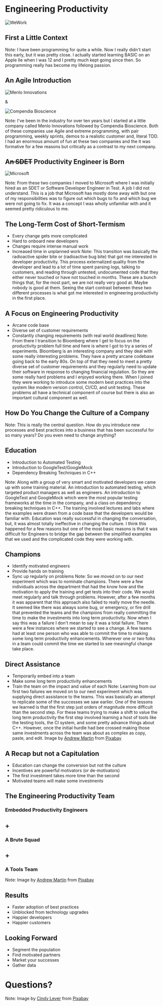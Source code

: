 #  Engineering Productivity
<!-- .slide: data-background="images/light-bulb-1246043_1920.jpg" -->


![WeWork](images/WeWork_logo_transparent-white.png)<!-- .element style="background: transparent;" -->


## First a Little Context
<!-- .slide: data-background="images/self.png" -->

Note: I have been programming for quite a while. Now I really didn't start this early, but it was
pretty close. I actually started learning BASIC on an Apple IIe when I was 12 and I pretty much kept
going since then. So programming really has become my lifelong passion.


## An Agile Introduction
![Menlo Innovations](images/menlo_logo.png)

& <!-- .element style="font-size: 60px" -->

![Compendia Bioscience](images/compendia_logo.jpeg) <!-- .element style="width: 28%" -->

Note: I've been in the industry for over ten years but I started at a little company called Menlo
Innovations followed by Compendia Bioscience. Both of these companies use Agile and extreme
programming, with pair programming, weekly sprints, demos to a realistic customer and, literal TDD.
I had an enormous amount of fun at these two companies and the it was formative for a few reasons
but critically as a contrast to my next company.


## A~~n SDET~~ Productivity Engineer is Born
![Microsoft](images/microsoft_PNG4.png) <!-- .element style="background: none" -->

Note: From these two companies I moved to Microsoft where I was initially hired as an SDET or
Software Developer Engineer in Test. A job I did not understand. This is a job that Microsoft has
mostly done away with but one of my responsibilities was to figure out which bugs to fix and which
bug we were not going to fix. It was a concept I was wholly unfamiliar with and it seemed pretty 
ridiculous to me.


## The Long-Term Cost of Short-Termism
<!-- .slide: class="contrast-bg" data-background="images/hard_for_devs.png" -->
* Every change gets more complicated
* Hard to onboard new developers
* Changes require intense manual work
* Increased time in unplanned work
Note: This transition was basically the radioactive spider bite or (radioactive bug bite) that got
me interested in developer productivity. This process externalized quality from the developer and
lead to a lot of time spent parsing logs, talking to customers, and reading through untested,
undocumented code that they either never touched or have not touched in months. These are a bunch
things that, for the most part, we are not really very good at. Maybe nobody is good at them. Seeing
the start contrast between these two different processes is what got me interested in engineering
productivity in the first place. 


## A Focus on Engineering Productivity
<!-- .slide: class="contrast-bg" data-background="images/Bloombergadvanced8.gif" data-state="blur"-->
* Arcane code base
* Diverse set of customer requirements
* Constantly changing requirements (with real world deadlines)
Note: From there I transition to Bloomberg where I get to focus on the productivity problem full
time and here is where I got to  try a series of experiments. Bloomberg is an interesting company
and they deal with some really interesting problems. They have a pretty arcane codebase going back
to the early 80s. On top of that they need to meet a pretty diverse set of customer requirements and
they regularly need to update their software in response to changing financial regulation. So they
are some really hard problems and I enjoyed working there. When I joined they were working to
introduce some modern best practices into the system like modern version control, CI/CD, and unit
testing. These problems all have a technical component of course but there is also an important
cultural component as well.


## How Do You Change the Culture of a Company
<!-- .slide: data-background="images/dandelion-2817950_1920.jpg" -->

Note: This is really the central question. How do you introduce new processes and best practices
into a business that has been successful for so many years? Do you even need to change anything?


## Education
<!-- .slide: data-background="images/board-1848724_1920.jpg" -->
* Introduction to Automated Testing
* Introduction to GoogleTest/GoogleMock
* Dependency Breaking Techniques in C++

Note: Along with a group of very smart and motivated developers we came up with some training
material. An introduction to automated testing, which targeted product managers as well as
engineers. An introduction to GoogleTest and GoogleMock which were the most popular testing
frameworks at the time in the company, and a class on dependency breaking techniques in C++. The
training involved lectures and labs where the examples were drawn from a code base that the
developers would be familiar with. Education was really successful in changing the conversation,
but, it was almost totally ineffective in changing the culture. I think this happened for a few
reasons but one of the most basic reasons is that it was difficult for Engineers to bridge the gap
between the simplified examples that we used and the complicated code they were working with.


## Champions
<!-- .slide: data-background="images/chess-1483735_1920.jpg" -->
* Identify motivated engineers
* Provide hands on training
* Sync up regularly on problems
Note: So we moved on to our next experiment which was to nominate champions. There were a few
individuals across the department that had the know how and the motivation to apply the training and
get tests into their code. We would meet regularly and talk through problems. However, after a few
months it was apparent that this approach also failed to really move the needle. It seemed like
there was always some bug, or emergency, or fire drill that prevented the teams and the champions
from really committing the time to make the investments into long term productivity. Now when I say
this was a failure I don't mean to say it was a total failure. There were a few instances where we
started to see a change. A few teams had at least one person who was able to commit the time to
making some long term productivity enhancements. Wherever one or two folks in a team could commit
the time we started to see meaningful change take place. 


## Direct Assistance
<!-- .slide: class="contrast-bg" data-background="images/stormtrooper-2296199_1920.jpg" -->
* Temporarily embed into a team
* Make some long term productivity enhancements
* Train the team on the impact and value of each
Note: Learning from our first two failures we moved on to our next experiment which was supplying
direct assistance to the teams. This was basically an attempt to replicate some of the successes we
saw earlier. One of the lessons we learned is that the first step just orders of magnitude more
difficult than the second step. For these teams trying to make a shift to value the long term
productivity the first step involved learning a host of tools like the testing tools, the CI system,
and some pretty advance things about C++. However, once the initial hurdle had bee crossed making
those same investments across the team was about as complex as copy, paste, and edit.
Image by <a href="https://pixabay.com/users/aitoff-388338/?utm_source=link-attribution&amp;utm_medium=referral&amp;utm_campaign=image&amp;utm_content=2296199">Andrew Martin</a> from <a href="https://pixabay.com/?utm_source=link-attribution&amp;utm_medium=referral&amp;utm_campaign=image&amp;utm_content=2296199">Pixabay</a>


## A Recap but not a Capitulation

* Education can change the conversion but not the culture
* Incentives are powerful motivators (or de-motivators)
* The first investment takes more time than the second
* Motivated teams will make some investments


## The Engineering Productivity Team
<!-- .slide: class="contrast-bg" data-background="images/stormtrooper-2899993_1920.jpg" -->
### Embedded Productivity Engineers

## +

### A Brute Squad

## + 

### A Tools Team
Note: Image by <a href="https://pixabay.com/users/aitoff-388338/?utm_source=link-attribution&amp;utm_medium=referral&amp;utm_campaign=image&amp;utm_content=2899993">Andrew Martin</a> from <a href="https://pixabay.com/?utm_source=link-attribution&amp;utm_medium=referral&amp;utm_campaign=image&amp;utm_content=2899993">Pixabay</a>


## Results
* Faster adoption of best practices
* Unblocked from technology upgrades
* Happier developers
* Happier customers


## Looking Forward
<!-- .slide: class="contrast-bg" data-background="images/lemon-3976559_1920.jpg" -->
* Segment the population
* Find motivated partners
* Market your successes
* Gather data


# Questions?
<!-- .slide: data-background="images/sunset-1373171_1920.jpg" -->
Note: Image by <a href="https://pixabay.com/users/Cleverpix-2508959/?utm_source=link-attribution&amp;utm_medium=referral&amp;utm_campaign=image&amp;utm_content=1373171">Cindy Lever</a> from <a href="https://pixabay.com/?utm_source=link-attribution&amp;utm_medium=referral&amp;utm_campaign=image&amp;utm_content=1373171">Pixabay</a>
